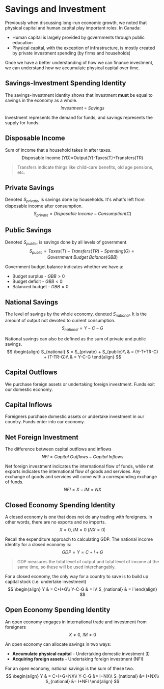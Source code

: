 # Savings and Investment
Previously when discussing long-run economic growth, we noted that physical capital and human capital play important roles. In Canada:
* Human capital is largely provided by governments through public education
* Physical capital, with the exception of infrastructure, is mostly created by private investment spending (by firms and households)

Once we have a better understanding of how we can finance investment, we can understand how we accumulate physical capital over time.

## Savings-Investment Spending Identity
The savings-investment identity shows that investment **must** be equal to savings in the economy as a whole.
$$Investment\ =\ Savings$$

Investment represents the demand for funds, and savings represents the supply for funds.

## Disposable Income
Sum of income that a household takes in after taxes.
$$\text{Disposable Income (YD)=Output(Y)-Taxes(T)+Transfers(TR)}$$

>Transfers indicate things like child-care benefits, old age pensions, etc.

## Private Savings
Denoted $S_{private}$, is savings done by households. It's what's left from disposable income after consumption.
$$S_{private} = Disposable\ Income-Consumption(C)$$

## Public Savings
Denoted $S_{public}$, is savings done by all levels of government.
$$S_{public}=Taxes(T)-Transfers(TR)-Spending(G)=Government\ Budget\ Balance(GBB)$$

Government budget balance indicates whether we have a:
* Budget surplus - $GBB > 0$
* Budget deficit - $GBB < 0$
* Balanced budget - $GBB = 0$

## National Savings
The level of savings by the whole economy, denoted $S_{national}$. It is the amount of output not devoted to current consumption.
$$S_{national} = Y-C-G$$

National savings can also be defined as the sum of private and public savings.
$$
\begin{align}
S_{national} & = S_{private} + S_{public}\\
& = (Y-T+TR-C) + (T-TR-G)\\
& = Y-C-G
\end{align}
$$

## Capital Outflows
We purchase foreign assets or undertaking foreign investment. Funds exit our domestic economy.

## Capital Inflows
Foreigners purchase domestic assets or undertake investment in our country. Funds enter into our economy.

## Net Foreign Investment
The difference between capital outflows and inflows
$$NFI=Capital\ Outflows - Capital\ Inflows$$

Net foreign investment indicates the international flow of funds, while net exports indicates the international flow of goods and services. Any exchange of goods and services will come with a corresponding exchange of funds.
$$NFI = X - IM = NX$$

## Closed Economy Spending Identity
A closed economy is one that does not do any trading with foreigners. In other words, there are no exports and no imports.
$$X=0,\ IM=0\ (NX=0)$$

Recall the expenditure approach to calculating GDP. The national income identity for a closed economy is:
$$GDP=Y=C+I+G$$

>GDP measures the total level of output and total level of income at the same time, so these will be used interchangably.

For a closed economy, the only way for a country to save is to build up capital stock (i.e. undertake investment)
$$
\begin{align}
Y & = C+I+G\\
Y-C-G & = I\\
S_{national} & = I
\end{align}
$$

## Open Economy Spending Identity
An open economy engages in international trade and investment from foreigners
$$X\neq 0,\ IM\neq 0$$

An open economy can allocate savings in two ways:
* **Accumulate physical capital** - Undertaking domestic investment (I)
* **Acquiring foreign assets** - Undertaking foreign investment (NFI)

For an open economy, national savings is the sum of these two.
$$
\begin{align}
Y & = C+I+G+NX\\
Y-C-G &= I+NX\\
S_{national} &= I+NX\\
S_{national} &= I+NFI
\end{align}
$$
